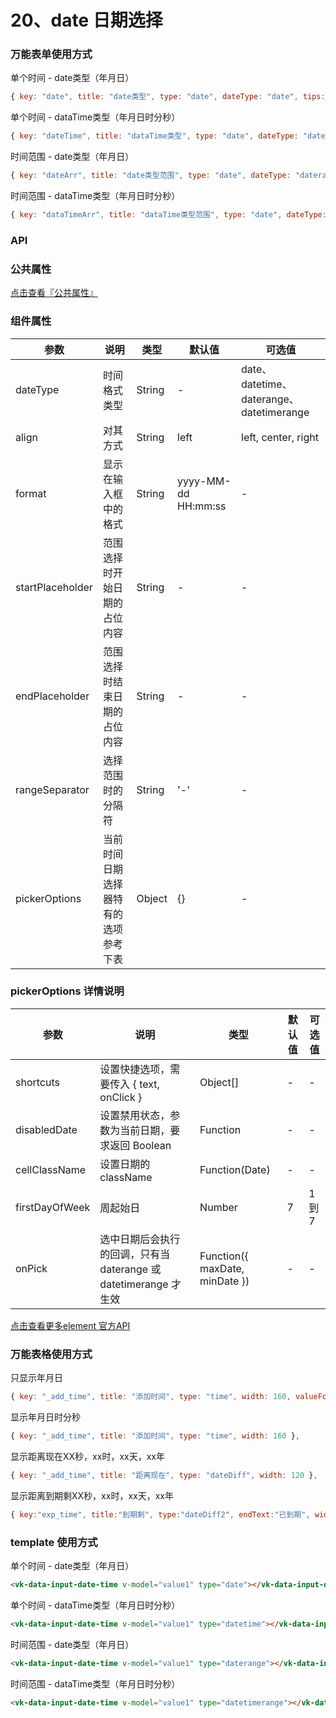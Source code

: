 # 20、date 日期选择

### 万能表单使用方式

单个时间 - date类型（年月日）

```js
{ key: "date", title: "date类型", type: "date", dateType: "date", tips: "可选择年月日" },
```

单个时间 - dataTime类型（年月日时分秒）

```js
{ key: "dateTime", title: "dataTime类型", type: "date", dateType: "datetime", tips: "可选择年月日时分秒" },
```

时间范围 - date类型（年月日）

```js
{ key: "dateArr", title: "date类型范围", type: "date", dateType: "daterange" },
```

时间范围 - dataTime类型（年月日时分秒）

```js
{ key: "dataTimeArr", title: "dataTime类型范围", type: "date", dateType: "datetimerange" },
```

### API

### 公共属性

[点击查看『公共属性』](https://vkdoc.fsq.pub/admin/components/0%E3%80%81public.html)

### 组件属性

| 参数             | 说明                           | 类型    | 默认值  | 可选值 |
|------------------|-------------------------------|---------|--------|-------|
| dateType            | 时间格式类型 | String  | - | date、datetime、daterange、datetimerange |
| align            | 对其方式 | String  | left | left, center, right  |
| format          | 显示在输入框中的格式 | String  | yyyy-MM-dd HH:mm:ss | - |
| startPlaceholder    | 范围选择时开始日期的占位内容 | String  | - | -  |
| endPlaceholder    | 范围选择时结束日期的占位内容 | String  | - | -  |
| rangeSeparator    | 选择范围时的分隔符 | String  | '-' | - |
| pickerOptions    | 当前时间日期选择器特有的选项参考下表 | Object  | {} | - |

### pickerOptions 详情说明

| 参数             | 说明                           | 类型    | 默认值  | 可选值 |
|------------------|-------------------------------|---------|--------|-------|
| shortcuts            | 设置快捷选项，需要传入 { text, onClick }  | Object[]  | - | - |
| disabledDate            | 设置禁用状态，参数为当前日期，要求返回 Boolean| Function  |- | -  |
| cellClassName          |设置日期的 className | Function(Date)  | - | - |
| firstDayOfWeek    | 周起始日 | Number  | 7 | 1 到 7 |
| onPick    | 选中日期后会执行的回调，只有当 daterange 或 datetimerange 才生效 | Function({ maxDate, minDate })  | - | -  |

[点击查看更多element 官方API](https://element.eleme.cn/#/zh-CN/component/date-picker#ri-qi-ge-shi)


### 万能表格使用方式

只显示年月日

```js
{ key: "_add_time", title: "添加时间", type: "time", width: 160, valueFormat:"yyyy-MM-dd" },
```

显示年月日时分秒

```js
{ key: "_add_time", title: "添加时间", type: "time", width: 160 },
```

显示距离现在XX秒，xx时，xx天，xx年

```js
{ key: "_add_time", title: "距离现在", type: "dateDiff", width: 120 },
```

显示距离到期剩XX秒，xx时，xx天，xx年

```js
{ key:"exp_time", title:"到期剩", type:"dateDiff2", endText:"已到期", width:120, defaultValue: "永久" },
```

### template 使用方式

单个时间 - date类型（年月日）

```html
<vk-data-input-date-time v-model="value1" type="date"></vk-data-input-date-time>
```

单个时间 - dataTime类型（年月日时分秒）


```html
<vk-data-input-date-time v-model="value1" type="datetime"></vk-data-input-date-time>
```


时间范围 - date类型（年月日）

```html
<vk-data-input-date-time v-model="value1" type="daterange"></vk-data-input-date-time>
```


时间范围 - dataTime类型（年月日时分秒）

```html
<vk-data-input-date-time v-model="value1" type="datetimerange"></vk-data-input-date-time>
```